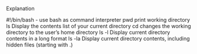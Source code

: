 Explanation

#!/bin/bash - use bash as command interpreter
pwd  print working directory
ls  Display the contents list of your current directory
cd  changes the working directory to the user’s home directory
ls -l Display current directory contents in a long format
ls -la Display current directory contents, including hidden files (starting with .)
